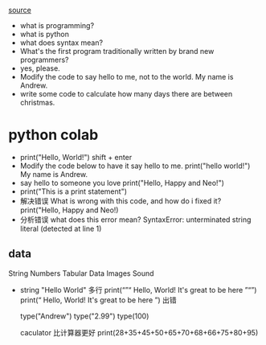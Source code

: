 [source](https://www.bilibili.com/video/BV1MgyZYtEbT/?spm_id_from=333.337.search-card.all.click&vd_source=3d50341f547faf8df242a214b04f2d86)

- what is programming?
- what is python
- what does syntax mean?
- What's the first program traditionally written by brand new programmers?
- yes, please.
- Modify the code to say hello to me, not to the world. My name is Andrew.
- write some code to calculate how many days there are between christmas.

# python colab

- print("Hello, World!") shift + enter 
- Modify the code below to have it say hello to me. print("hello world!") My name is Andrew.
- say hello to someone you love
  print("Hello, Happy and Neo!")
- print("This is a print statement")
- 解决错误
  What is wrong with this code, and how do i fixed it? print("Hello, Happy and Neo!)  
- 分析错误
  what does this error mean? SyntaxError: unterminated string literal (detected at line 1)

## data
  String Numbers Tabular Data  Images  Sound

- string
  "Hello World"
  多行
  print(“”“
  Hello, World!
  It's great to be here
  ”“”)
  print(“
  Hello, World!
  It's great to be here
  ”) 出错

  type("Andrew")
  type("2.99")
  type(100)

  caculator 比计算器更好
  print(28+35+45+50+65+70+68+66+75+80+95)